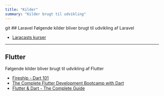 ```yaml
---
title: "Kilder"
summary: "Kilder brugt til udvikling"
---
```



git ## Laravel
Følgende kilder bliver brugt til udvikling af Laravel

- [Laracasts kurser](https://laracasts.com/)

---
## Flutter
Følgende kilder bliver brugt til udvikling af Flutter

- [Fireship - Dart 101](https://fireship.io/courses/dart/)
- [The Complete Flutter Development Bootcamp with Dart](https://www.udemy.com/course/flutter-bootcamp-with-dart/)
- [Flutter & Dart - The Complete Guide](https://www.udemy.com/course/learn-flutter-dart-to-build-ios-android-apps/)

